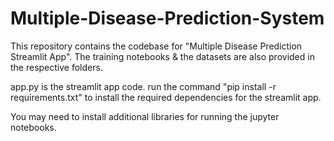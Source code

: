 # Multiple-Disease-Prediction-System
This repository contains the codebase for "Multiple Disease Prediction Streamlit App". The training notebooks &amp; the datasets are also provided in the respective folders.

app.py is the streamlit app code. run the command "pip install -r requirements.txt" to install the required dependencies for the streamlit app.

You may need to install additional libraries for running the jupyter notebooks.
